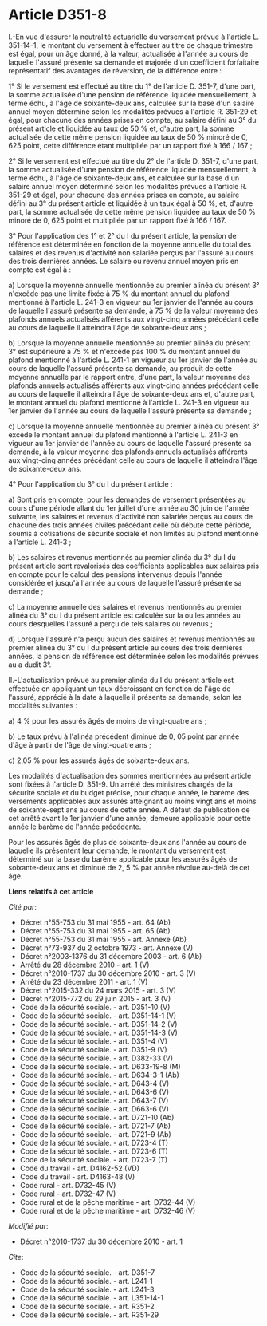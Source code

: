 # Article D351-8

I.-En vue d'assurer la neutralité actuarielle du versement prévue à l'article L. 351-14-1, le montant du versement à
effectuer au titre de chaque trimestre est égal, pour un âge donné, à la valeur, actualisée à l'année au cours de laquelle
l'assuré présente sa demande et majorée d'un coefficient forfaitaire représentatif des avantages de réversion, de la
différence entre : 

1° Si le versement est effectué au titre du 1° de l'article D. 351-7, d'une part, la somme actualisée d'une pension de
référence liquidée mensuellement, à terme échu, à l'âge de soixante-deux ans, calculée sur la base d'un salaire annuel moyen
déterminé selon les modalités prévues à l'article R. 351-29 et égal, pour chacune des années prises en compte, au salaire
défini au 3° du présent article et liquidée au taux de 50 % et, d'autre part, la somme actualisée de cette même pension
liquidée au taux de 50 % minoré de 0, 625 point, cette différence étant multipliée par un rapport fixé à 166 / 167 ; 

2° Si le versement est effectué au titre du 2° de l'article D. 351-7, d'une part, la somme actualisée d'une pension de
référence liquidée mensuellement, à terme échu, à l'âge de soixante-deux ans, et calculée sur la base d'un salaire annuel
moyen déterminé selon les modalités prévues à l'article R. 351-29 et égal, pour chacune des années prises en compte, au
salaire défini au 3° du présent article et liquidée à un taux égal à 50 %, et, d'autre part, la somme actualisée de cette
même pension liquidée au taux de 50 % minoré de 0, 625 point et multipliée par un rapport fixé à 166 / 167. 

3° Pour l'application des 1° et 2° du I du présent article, la pension de référence est déterminée en fonction de la moyenne
annuelle du total des salaires et des revenus d'activité non salariée perçus par l'assuré au cours des trois dernières
années. Le salaire ou revenu annuel moyen pris en compte est égal à : 

a) Lorsque la moyenne annuelle mentionnée au premier alinéa du présent 3° n'excède pas une limite fixée à 75 % du montant
annuel du plafond mentionné à l'article L. 241-3 en vigueur au 1er janvier de l'année au cours de laquelle l'assuré présente
sa demande, à 75 % de la valeur moyenne des plafonds annuels actualisés afférents aux vingt-cinq années précédant celle au
cours de laquelle il atteindra l'âge de soixante-deux ans ; 

b) Lorsque la moyenne annuelle mentionnée au premier alinéa du présent 3° est supérieure à 75 % et n'excède pas 100 % du
montant annuel du plafond mentionné à l'article L. 241-1 en vigueur au 1er janvier de l'année au cours de laquelle l'assuré
présente sa demande, au produit de cette moyenne annuelle par le rapport entre, d'une part, la valeur moyenne des plafonds
annuels actualisés afférents aux vingt-cinq années précédant celle au cours de laquelle il atteindra l'âge de soixante-deux
ans et, d'autre part, le montant annuel du plafond mentionné à l'article L. 241-3 en vigueur au 1er janvier de l'année au
cours de laquelle l'assuré présente sa demande ; 

c) Lorsque la moyenne annuelle mentionnée au premier alinéa du présent 3° excède le montant annuel du plafond mentionné à
l'article L. 241-3 en vigueur au 1er janvier de l'année au cours de laquelle l'assuré présente sa demande, à la valeur
moyenne des plafonds annuels actualisés afférents aux vingt-cinq années précédant celle au cours de laquelle il atteindra
l'âge de soixante-deux ans. 

4° Pour l'application du 3° du I du présent article : 

a) Sont pris en compte, pour les demandes de versement présentées au cours d'une période allant du 1er juillet d'une année au
30 juin de l'année suivante, les salaires et revenus d'activité non salariée perçus au cours de chacune des trois années
civiles précédant celle où débute cette période, soumis à cotisations de sécurité sociale et non limités au plafond mentionné
à l'article L. 241-3 ; 

b) Les salaires et revenus mentionnés au premier alinéa du 3° du I du présent article sont revalorisés des coefficients
applicables aux salaires pris en compte pour le calcul des pensions intervenus depuis l'année considérée et jusqu'à l'année
au cours de laquelle l'assuré présente sa demande ; 

c) La moyenne annuelle des salaires et revenus mentionnés au premier alinéa du 3° du I du présent article est calculée sur la
ou les années au cours desquelles l'assuré a perçu de tels salaires ou revenus ; 

d) Lorsque l'assuré n'a perçu aucun des salaires et revenus mentionnés au premier alinéa du 3° du I du présent article au
cours des trois dernières années, la pension de référence est déterminée selon les modalités prévues au a dudit 3°. 

II.-L'actualisation prévue au premier alinéa du I du présent article est effectuée en appliquant un taux décroissant en
fonction de l'âge de l'assuré, apprécié à la date à laquelle il présente sa demande, selon les modalités suivantes : 

a) 4 % pour les assurés âgés de moins de vingt-quatre ans ; 

b) Le taux prévu à l'alinéa précédent diminué de 0, 05 point par année d'âge à partir de l'âge de vingt-quatre ans ; 

c) 2,05 % pour les assurés âgés de soixante-deux ans. 

Les modalités d'actualisation des sommes mentionnées au présent article sont fixées à l'article D. 351-9. Un arrêté des
ministres chargés de la sécurité sociale et du budget précise, pour chaque année, le barème des versements applicables aux
assurés atteignant au moins vingt ans et moins de soixante-sept ans  au cours de cette année. A défaut de publication de cet
arrêté avant le 1er janvier d'une année, demeure applicable pour cette année le barème de l'année précédente. 

Pour les assurés âgés de plus de soixante-deux ans l'année au cours de laquelle ils présentent leur demande, le montant du
versement est déterminé sur la base du barème applicable pour les assurés âgés de soixante-deux ans et diminué de 2, 5 % par
année révolue au-delà de cet âge.

**Liens relatifs à cet article**

_Cité par_:

  - Décret n°55-753 du 31 mai 1955 - art. 64 (Ab)
  - Décret n°55-753 du 31 mai 1955 - art. 65 (Ab)
  - Décret n°55-753 du 31 mai 1955 - art. Annexe (Ab)
  - Décret n°73-937 du 2 octobre 1973 - art. Annexe (V)
  - Décret n°2003-1376 du 31 décembre 2003 - art. 6 (Ab)
  - Arrêté du 28 décembre 2010 - art. 1 (V)
  - Décret n°2010-1737 du 30 décembre 2010 - art. 3 (V)
  - Arrêté du 23 décembre 2011 - art. 1 (V)
  - Décret n°2015-332 du 24 mars 2015 - art. 3 (V)
  - Décret n°2015-772 du 29 juin 2015 - art. 3 (V)
  - Code de la sécurité sociale. - art. D351-10 (V)
  - Code de la sécurité sociale. - art. D351-14-1 (V)
  - Code de la sécurité sociale. - art. D351-14-2 (V)
  - Code de la sécurité sociale. - art. D351-14-3 (V)
  - Code de la sécurité sociale. - art. D351-4 (V)
  - Code de la sécurité sociale. - art. D351-9 (V)
  - Code de la sécurité sociale. - art. D382-33 (V)
  - Code de la sécurité sociale. - art. D633-19-8 (M)
  - Code de la sécurité sociale. - art. D634-3-1 (Ab)
  - Code de la sécurité sociale. - art. D643-4 (V)
  - Code de la sécurité sociale. - art. D643-6 (V)
  - Code de la sécurité sociale. - art. D643-7 (V)
  - Code de la sécurité sociale. - art. D663-6 (V)
  - Code de la sécurité sociale. - art. D721-10 (Ab)
  - Code de la sécurité sociale. - art. D721-7 (Ab)
  - Code de la sécurité sociale. - art. D721-9 (Ab)
  - Code de la sécurité sociale. - art. D723-4 (T)
  - Code de la sécurité sociale. - art. D723-6 (T)
  - Code de la sécurité sociale. - art. D723-7 (T)
  - Code du travail - art. D4162-52 (VD)
  - Code du travail - art. D4163-48 (V)
  - Code rural - art. D732-45 (V)
  - Code rural - art. D732-47 (V)
  - Code rural et de la pêche maritime - art. D732-44 (V)
  - Code rural et de la pêche maritime - art. D732-46 (V)

_Modifié par_:

  - Décret n°2010-1737 du 30 décembre 2010 - art. 1

_Cite_:

  - Code de la sécurité sociale. - art. D351-7
  - Code de la sécurité sociale. - art. L241-1
  - Code de la sécurité sociale. - art. L241-3
  - Code de la sécurité sociale. - art. L351-14-1
  - Code de la sécurité sociale. - art. R351-2
  - Code de la sécurité sociale. - art. R351-29
